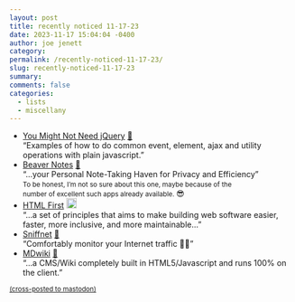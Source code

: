```yaml
---
layout: post
title: recently noticed 11-17-23
date: 2023-11-17 15:04:04 -0400
author: joe jenett
category: 
permalink: /recently-noticed-11-17-23/
slug: recently-noticed-11-17-23
summary: 
comments: false
categories:
  - lists
  - miscellany
---
```

<ul class="links">
	<li><a title="You Might Not Need jQuery" href="https://youmightnotneedjquery.com/">You Might Not Need jQuery</a> <a href="https://pinboard.in/u:cothrun">📌</a><br>“Examples of how to do common event, element, ajax and utility operations with plain javascript.”</li>
	<li><a title="Beaver Notes" href="https://beavernotes.com/">Beaver Notes</a> <a href="https://pinboard.in/u:tdjones">📌</a><br>“...your Personal Note-Taking Haven for Privacy and Efficiency”<br><small>To be honest, I’m not so sure about this one, maybe because of the<br> number of excellent such apps already available. </small> 😎</li>
	<li><a title="HTML First" href="https://html-first.com/">HTML First</a> <a class="normaltext" title="source" href="https://news.ycombinator.com/user?id=tonyennis"><img src="https://iwebthings.joejenett.com/images/left-arrow.png" alt="" width="18"></a><br>“...a set of principles that aims to make building web software easier, faster, more inclusive, and more maintainable...”</li>
	<li><a title="Sniffnet" href="https://sniffnet.net/">Sniffnet</a> <a href="https://pinboard.in/u:zero1infinity">📌</a><br>“Comfortably monitor your Internet traffic 🕵️‍♂️”</li>
	<li><a title="MDwiki" href="https://dynalon.github.io/mdwiki/">MDwiki</a> <a href="https://pinboard.in/u:kme">📌</a><br>“...a CMS/Wiki completely built in HTML5/Javascript and runs 100% on the client.”</li>
</ul>

<a href="https://brid.gy/publish/mastodon"><small>(cross-posted to mastodon)</small></a>